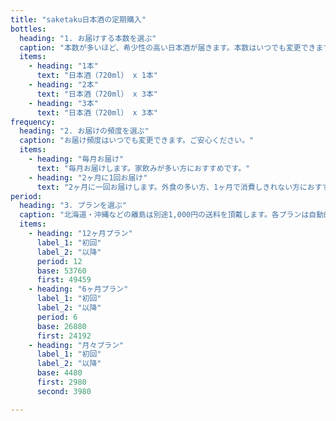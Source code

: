 ```yaml
---
title: "saketaku日本酒の定期購入"
bottles:
  heading: "1. お届けする本数を選ぶ"
  caption: "本数が多いほど、希少性の高い日本酒が届きます。本数はいつでも変更できます。ご安心ください。"
  items:
    - heading: "1本"
      text: "日本酒（720ml） x 1本"
    - heading: "2本"
      text: "日本酒（720ml） x 3本"
    - heading: "3本"
      text: "日本酒（720ml） x 3本"
frequency:
  heading: "2. お届けの頻度を選ぶ"
  caption: "お届け頻度はいつでも変更できます。ご安心ください。"
  items:
    - heading: "毎月お届け"
      text: "毎月お届けします。家飲みが多い方におすすめです。"
    - heading: "2ヶ月に1回お届け"
      text: "2ヶ月に一回お届けします。外食の多い方、1ヶ月で消費しきれない方におすすめです。"
period:
  heading: "3. プランを選ぶ"
  caption: "北海道・沖縄などの離島は別途1,000円の送料を頂戴します。各プランは自動的に更新されます。"
  items:
    - heading: "12ヶ月プラン"
      label_1: "初回"
      label_2: "以降"
      period: 12
      base: 53760
      first: 49459
    - heading: "6ヶ月プラン"
      label_1: "初回"
      label_2: "以降"
      period: 6
      base: 26880
      first: 24192
    - heading: "月々プラン"
      label_1: "初回"
      label_2: "以降"
      base: 4480
      first: 2980
      second: 3980

---
```



